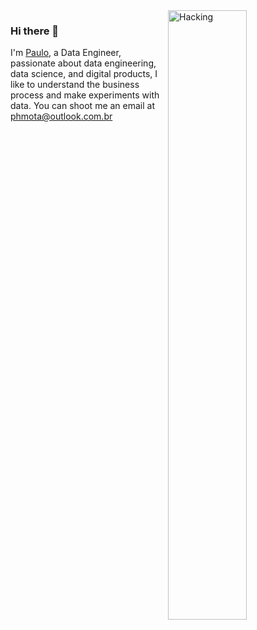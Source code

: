 <img alt="Hacking" src="https://github.com/jglovier/gifs/blob/gh-pages/hacking/mr-robot-hacking.gif" align="right" width="50%" height="50%">

### Hi there 👋
I'm [Paulo](https://www.linkedin.com/in/paulo-mota-955218a2/), a Data Engineer, passionate about data engineering, 
data science, and digital products, I like to understand the business process and make experiments with data.
You can shoot me an email at phmota@outlook.com.br

